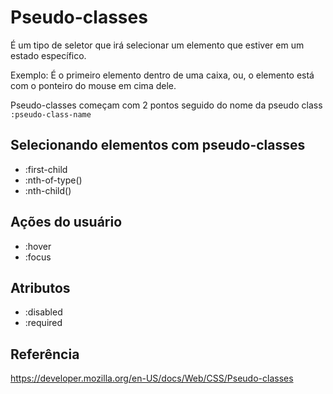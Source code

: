 # Pseudo-classes

É um tipo de seletor que irá selecionar um elemento que estiver em um estado específico.

Exemplo: É o primeiro elemento dentro de uma caixa, ou, o elemento está com o ponteiro do mouse em cima dele.

Pseudo-classes começam com 2 pontos seguido do nome da pseudo class
`:pseudo-class-name`

## Selecionando elementos com pseudo-classes

* :first-child <!-- ex: ul li:first-child -->
* :nth-of-type() <!-- ex: ul li:nth-of-type(3) -->
* :nth-child() <!-- ex: ul li:nth-child(2) / ul li:nth-child(odd) / ul li:nth-child(even) -->

## Ações do usuário

* :hover
* :focus

## Atributos

* :disabled
* :required

## Referência

https://developer.mozilla.org/en-US/docs/Web/CSS/Pseudo-classes